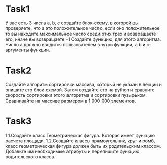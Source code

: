 # Task1
У вас есть 3 числа a, b, c создайте блок-схему, в которой вы проверяете, что a это положительное число, если оно положительное то вы находите максимальное число среди этих трех и возвращаете его, иначе вы возвращаете -1
Создайте функцию, для этого алгоритма. Число a должно вводится пользователем внутри функции, а b и c- аргументы функции. 

# Task2
Создайте алгоритм сортировки массива, который не указан в лекции и опишите его блок-схемой. 
Затем создайте его на python и сравните скорость сортировки этого алгоритма и сортировки пузырьком.
Сравнивайте на массиве размером в 1 000 000 элементов. 

# Task3
1.1.Создайте класс Геометрическая фигура. Которая имеет функцию расчета площади.
1.2.Создайте классы прямоугольник, круг и ромб, класс геометрическая фигура должен быть их родительским классом. Добавьте им необходимые атрибуты и перепишите функцию родительского класса.

